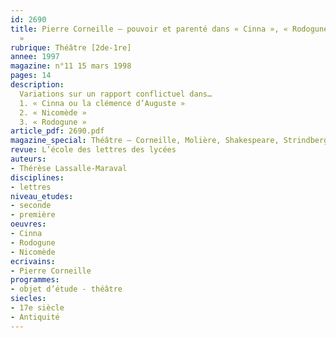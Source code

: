 ```yaml
---
id: 2690
title: Pierre Corneille – pouvoir et parenté dans « Cinna », « Rodogune » et « Nicomède
  »
rubrique: Théâtre [2de-1re]
annee: 1997
magazine: n°11 15 mars 1998
pages: 14
description: 
  Variations sur un rapport conflictuel dans…
  1. « Cinna ou la clémence d’Auguste »
  2. « Nicomède »
  3. « Rodogune »
article_pdf: 2690.pdf
magazine_special: Théâtre – Corneille, Molière, Shakespeare, Strindberg
revue: L’école des lettres des lycées
auteurs:
- Thérèse Lassalle-Maraval
disciplines:
- lettres
niveau_etudes:
- seconde
- première
oeuvres:
- Cinna
- Rodogune
- Nicomède
ecrivains:
- Pierre Corneille
programmes:
- objet d’étude - théâtre
siecles:
- 17e siècle
- Antiquité
---
```

